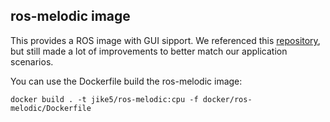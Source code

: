 ## ros-melodic image

This provides a ROS image with GUI sipport. We referenced this [repository](https://github.com/turlucode/ros-docker-gui), but still made a lot of improvements to better match our application scenarios.

You can use the Dockerfile build the ros-melodic image:

```
docker build . -t jike5/ros-melodic:cpu -f docker/ros-melodic/Dockerfile 
```

